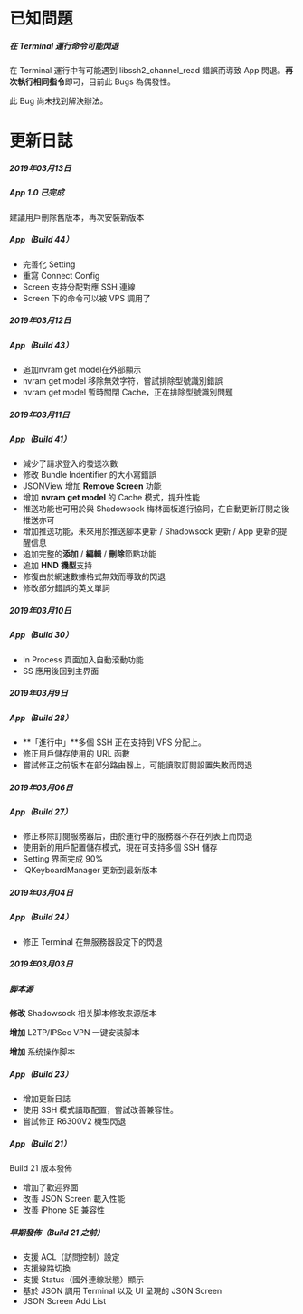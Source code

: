 # 已知問題

##### 在 Terminal 運行命令可能閃退

在 Terminal 運行中有可能遇到 libssh2_channel_read 錯誤而導致 App 閃退。**再次執行相同指令**即可，目前此 Bugs 為偶發性。

此 Bug 尚未找到解決辦法。



# 更新日誌

##### 2019年03月13日

##### App 1.0 已完成

建議用戶刪除舊版本，再次安裝新版本

##### App（Build 44）

* 完善化 Setting
* 重寫 Connect Config
* Screen 支持分配對應 SSH 連線
* Screen 下的命令可以被 VPS 調用了

##### 2019年03月12日

##### App（Build 43）

* 追加nvram get model在外部顯示
* nvram get model 移除無效字符，嘗試排除型號識別錯誤
* nvram get model 暫時關閉 Cache，正在排除型號識別問題

##### 2019年03月11日

##### App（Build 41）

* 減少了請求登入的發送次數
* 修改 Bundle Indentifier 的大小寫錯誤
* JSONView 增加 **Remove Screen** 功能
* 增加 **nvram get model** 的 Cache 模式，提升性能
* 推送功能也可用於與 Shadowsock 梅林面板進行協同，在自動更新訂閱之後推送亦可
* 增加推送功能，未來用於推送腳本更新 / Shadowsock 更新 / App 更新的提醒信息
* 追加完整的**添加** / **編輯** / **刪除**節點功能
* 追加 **HND 機型**支持
* 修復由於網速數據格式無效而導致的閃退
* 修改部分錯誤的英文單詞

##### 2019年03月10日

##### App（Build 30）

* In Process 頁面加入自動滾動功能
* SS 應用後回到主界面

##### 2019年03月9日

##### App（Build 28）

* **「進行中」**多個 SSH 正在支持到 VPS 分配上。
* 修正用戶儲存使用的 URL 函數
* 嘗試修正之前版本在部分路由器上，可能讀取訂閱設置失敗而閃退

##### 2019年03月06日

##### App（Build 27）

* 修正移除訂閱服務器后，由於運行中的服務器不存在列表上而閃退
* 使用新的用戶配置儲存模式，現在可支持多個 SSH 儲存
* Setting 界面完成 90%
* IQKeyboardManager 更新到最新版本

##### 2019年03月04日

##### App（Build 24）

* 修正 Terminal 在無服務器設定下的閃退

##### 2019年03月03日

##### 脚本源

**修改** Shadowsock 相关脚本修改来源版本

**增加** L2TP/IPSec VPN 一键安装脚本

**增加** 系统操作脚本

##### App（Build 23）

* 增加更新日誌
* 使用 SSH 模式讀取配置，嘗試改善兼容性。
* 嘗試修正 R6300V2 機型閃退

##### App（Build 21）

Build 21 版本發佈

* 增加了歡迎界面
* 改善 JSON Screen 載入性能
* 改善 iPhone SE 兼容性

##### 早期發佈（Build 21 之前）

* 支援 ACL（訪問控制）設定
* 支援線路切換
* 支援 Status（國外連線狀態）顯示
* 基於 JSON 調用 Terminal 以及 UI 呈現的 JSON Screen
* JSON Screen Add List

